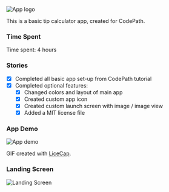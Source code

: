 ![App logo](https://s3.amazonaws.com/f.cl.ly/items/2k2W1j3n1A311E1n1I0D/Image%202015-01-18%20at%208.57.40%20PM.png)

This is a basic tip calculator app, created for CodePath. 

### Time Spent
Time spent: 4 hours

### Stories
- [x] Completed all basic app set-up from CodePath tutorial
- [x] Completed optional features:
  - [x] Changed colors and layout of main app
  - [x] Created custom app icon
  - [x] Created custom launch screen with image / image view
  - [x] Added a MIT license file

### App Demo

![App demo](https://s3.amazonaws.com/f.cl.ly/items/2k1G2h1u0e3A0M2o2m0L/tips-screencast-codepath.gif)

GIF created with [LiceCap](http://www.cockos.com/licecap/).

### Landing Screen

![Landing Screen](https://s3.amazonaws.com/f.cl.ly/items/0l2C1X342G0k1q2b0J00/tip_splash2x.png)

